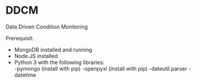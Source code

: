 # DDCM
Data Driven Condition Monitoring

Prerequisit:
- MongoDB installed and running
- Node.JS installed
- Python 3 with the following libraries: <br>
     -pymongo (install with pip)
     -openpyxl (install with pip)
     -dateutil.parser 
     -datetime

